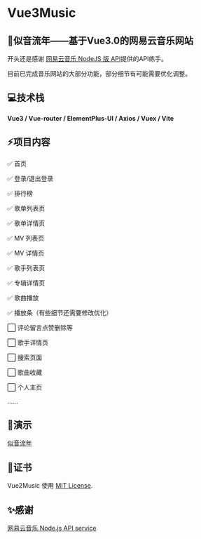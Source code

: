 # Vue3Music

## 🌈似音流年——基于Vue3.0的网易云音乐网站

开头还是感谢 [网易云音乐 NodeJS 版 API](https://binaryify.github.io/NeteaseCloudMusicApi/#/)提供的API练手。

目前已完成音乐网站的大部分功能，部分细节有可能需要优化调整。

## 💻技术栈

**Vue3 / Vue-router / ElementPlus-UI / Axios / Vuex / Vite**

## ⚡项目内容

✅ 首页

✅ 登录/退出登录

✅ 排行榜

✅ 歌单列表页

✅ 歌单详情页

✅ MV 列表页

✅ MV 详情页

✅ 歌手列表页

✅ 专辑详情页

✅ 歌曲播放

✅ 播放条（有些细节还需要修改优化）

⬜️ 评论留言点赞删除等

⬜️ 歌手详情页

⬜️ 搜索页面

⬜️ 歌曲收藏

⬜️ 个人主页

......

## 💎演示

[似音流年](http://musicv3.zhuba.cloud/)

## 🎈证书

Vue2Music 使用 [MIT License](https://github.com/rabbitandcat/fat-netdisk/blob/master/LICENSE).

## ✨感谢

[网易云音乐 Node.js API service](https://github.com/Binaryify/NeteaseCloudMusicApi)
